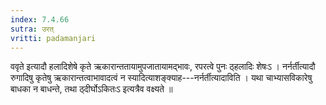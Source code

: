```yaml
---
index: 7.4.66
sutra: उरत्‌
vritti: padamanjari
---
```


 ववृते इत्यादौ हलादिशेषे कृते ऋकारान्ततायामुपजातायामद्भावः, रपरत्वे पुनः ठ्हलादिः शेषःऽ । नर्नर्तीत्यादौ रुगादिषु कृतेषु ऋकारान्तत्वाभावादत्वं न स्यादित्याशङ्क्याह---नर्नर्तीत्यादाविति । यथा चाभ्यासविकारेषु बाधका न बाधन्ते, तथा ठ्दीर्घोऽकितःऽ इत्यत्रैव वक्ष्यते ॥